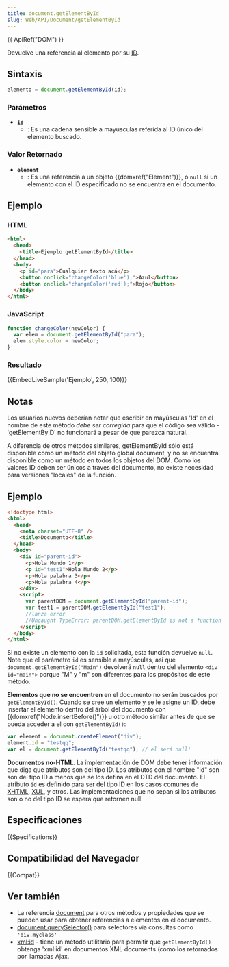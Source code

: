 ```yaml
---
title: document.getElementById
slug: Web/API/Document/getElementById
---
```


{{ ApiRef("DOM") }}

Devuelve una referencia al elemento por su [ID](/es/docs/DOM/element.id).

## Sintaxis

```js
elemento = document.getElementById(id);
```

### Parámetros

- **`id`**
  - : Es una cadena sensible a mayúsculas referida al ID único del elemento buscado.

### Valor Retornado

- **`element`**
  - : Es una referencia a un objeto {{domxref("Element")}}, o `null` si un elemento con el ID especificado no se encuentra en el documento.

## Ejemplo

### HTML

```html
<html>
  <head>
    <title>Ejemplo getElementById</title>
  </head>
  <body>
    <p id="para">Cualquier texto acá</p>
    <button onclick="changeColor('blue');">Azul</button>
    <button onclick="changeColor('red');">Rojo</button>
  </body>
</html>
```

### JavaScript

```js
function changeColor(newColor) {
  var elem = document.getElementById("para");
  elem.style.color = newColor;
}
```

### Resultado

{{EmbedLiveSample('Ejemplo', 250, 100)}}

## Notas

Los usuarios nuevos deberían notar que escribir en mayúsculas 'Id' en el nombre de este método _debe ser corregida_ para que el código sea válido - 'getElementByID' no funcionará a pesar de que parezca natural.

A diferencia de otros métodos similares, getElementById sólo está disponible como un método del objeto global document, y no se encuentra disponible como un método en todos los objetos del DOM. Como los valores ID deben ser únicos a traves del documento, no existe necesidad para versiones "locales" de la función.

## Ejemplo

```html
<!doctype html>
<html>
  <head>
    <meta charset="UTF-8" />
    <title>Documento</title>
  </head>
  <body>
    <div id="parent-id">
      <p>Hola Mundo 1</p>
      <p id="test1">Hola Mundo 2</p>
      <p>Hola palabra 3</p>
      <p>Hola palabra 4</p>
    </div>
    <script>
      var parentDOM = document.getElementById("parent-id");
      var test1 = parentDOM.getElementById("test1");
      //lanza error
      //Uncaught TypeError: parentDOM.getElementById is not a function
    </script>
  </body>
</html>
```

Si no existe un elemento con la `id` solicitada, esta función devuelve `null`. Note que el parámetro `id` es sensible a mayúsculas, así que `document.getElementById("Main")` devolverá `null` dentro del elemento `<div id="main">` porque "M" y "m" son diferentes para los propósitos de este método.

**Elementos que no se encuentren** en el documento no serán buscados por `getElementById()`. Cuando se cree un elemento y se le asigne un ID, debe insertar el elemento dentro del árbol del documento con {{domxref("Node.insertBefore()")}} u otro método similar antes de que se pueda acceder a el con `getElementById()`:

```js
var element = document.createElement("div");
element.id = "testqq";
var el = document.getElementById("testqq"); // el será null!
```

**Documentos no-HTML**. La implementación de DOM debe tener información que diga que atributos son del tipo ID. Los atributos con el nombre "id" son son del tipo ID a menos que se los defina en el DTD del documento. El atributo `id` es definido para ser del tipo ID en los casos comunes de [XHTML](/es/docs/XHTML), [XUL](/es/docs/Mozilla/Tech/XUL), y otros. Las implementaciones que no sepan si los atributos son o no del tipo ID se espera que retornen null.

## Especificaciones

{{Specifications}}

## Compatibilidad del Navegador

{{Compat}}

## Ver también

- La referencia [document](/es/docs/DOM/document) para otros métodos y propiedades que se pueden usar para obtener referencias a elementos en el documento.
- [document.querySelector()](/es/docs/Web/API/document.querySelector) para selectores via consultas como `'div.myclass'`
- [xml:id](/es/docs/xml/xml:id) - tiene un método utilitario para permitir que `getElementById()` obtenga 'xml:id' en documentos XML documents (como los retornados por llamadas Ajax.

